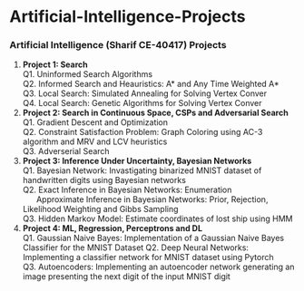 # Artificial-Intelligence-Projects
### Artificial Intelligence (Sharif CE-40417) Projects  
1. **Project 1: Search**  
  Q1. Uninformed Search Algorithms  
  Q2. Informed Search and Heauristics: A* and Any Time Weighted A*  
  Q3. Local Search: Simulated Annealing for Solving Vertex Conver  
  Q4. Local Search: Genetic Algorithms for Solving Vertex Conver  
2. **Project 2: Search in Continuous Space, CSPs and Adversarial Search**  
  Q1. Gradient Descent and Optimization  
  Q2. Constraint Satisfaction Problem: Graph Coloring using AC-3 algorithm and MRV and LCV heuristics  
  Q3. Adverserial Search  
3. **Project 3: Inference Under Uncertainty, Bayesian Networks**  
  Q1. Bayesian Network: Invastigating binarized MNIST dataset of handwritten digits using Bayesian networks  
  Q2. Exact Inference in Bayesian Networks: Enumeration  
  &nbsp; &nbsp; &nbsp; Approximate Inference in Bayesian Networks: Prior, Rejection, Likelihood Weighting and Gibbs Sampling  
  Q3. Hidden Markov Model: Estimate coordinates of lost ship using HMM  
4. **Project 4: ML, Regression, Perceptrons and DL**  
  Q1. Gaussian Naive Bayes: Implementation of a Gaussian Naive Bayes Classifier for the MNIST Dataset 
  Q2. Deep Neural Networks: Implementing a classifier network for MNIST dataset using Pytorch  
  Q3. Autoencoders: Implementing an autoencoder network generating an image presenting the next digit of the input MNIST digit  
